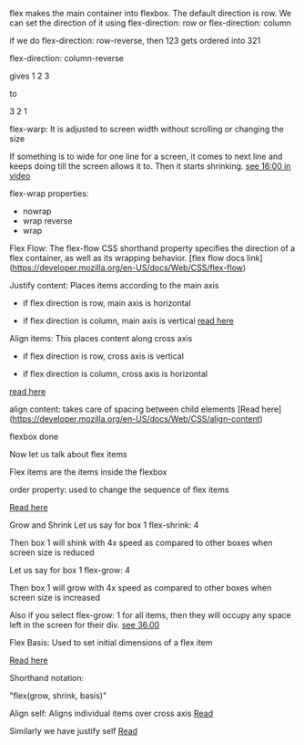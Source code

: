 flex makes the main container into flexbox.
The default direction is row.
We can set the direction of it using flex-direction: row or 
flex-direction: column

if we do flex-direction: row-reverse, then 
123 gets ordered into 321

flex-direction: column-reverse

gives
1
2
3

to 

3
2
1


flex-warp: It is adjusted to screen width without scrolling or changing the size

If something is to wide for one line for a screen, it comes to next line and keeps doing till the screen allows it to. Then it starts shrinking.
[see 16:00 in video](https://www.youtube.com/watch?v=tN12g5QUIqg&list=PLDzeHZWIZsTo0wSBcg4-NMIbC0L8evLrD&index=20)

flex-wrap properties:
- nowrap
- wrap reverse
- wrap


Flex Flow:
The flex-flow CSS shorthand property specifies the direction of a flex container, as well as its wrapping behavior.
[flex flow docs link] (https://developer.mozilla.org/en-US/docs/Web/CSS/flex-flow)


Justify content:
Places items according to the main axis

- if flex direction is row, main axis is horizontal

- if flex direction is column, main axis is vertical
[read here](https://developer.mozilla.org/en-US/docs/Web/CSS/justify-content)

Align items:
This places content along cross axis

- if flex direction is row, cross axis is vertical

- if flex direction is column, cross axis is horizontal

[read here](https://developer.mozilla.org/en-US/docs/Web/CSS/CSS_flexible_box_layout/Aligning_items_in_a_flex_container)

align content: takes care of spacing between child elements
[Read here] (https://developer.mozilla.org/en-US/docs/Web/CSS/align-content)

flexbox done


Now let us talk about flex items

Flex items are the items inside the flexbox

order property:
used to change the sequence of flex items

[Read here](https://developer.mozilla.org/en-US/docs/Web/CSS/order)


Grow and Shrink
Let us say for box 1
flex-shrink: 4

Then box 1 will shink with 4x speed as compared to other boxes when screen size is reduced

Let us say for box 1
flex-grow: 4

Then box 1 will grow with 4x speed as compared to other boxes when screen size is increased

Also if you select flex-grow: 1 for all items, then they will occupy any space left in the screen for their div.
[see 36.00](https://www.youtube.com/watch?v=tN12g5QUIqg&list=PLDzeHZWIZsTo0wSBcg4-NMIbC0L8evLrD&index=20)

Flex Basis: Used to set initial dimensions of a flex item

[Read here](https://developer.mozilla.org/en-US/docs/Web/CSS/flex-basis)

Shorthand notation:

"flex(grow, shrink, basis)"

Align self:
Aligns individual items over cross axis
[Read](https://developer.mozilla.org/en-US/docs/Web/CSS/align-self)

Similarly we have justify self 
[Read](https://developer.mozilla.org/en-US/docs/Web/CSS/justify-self)
